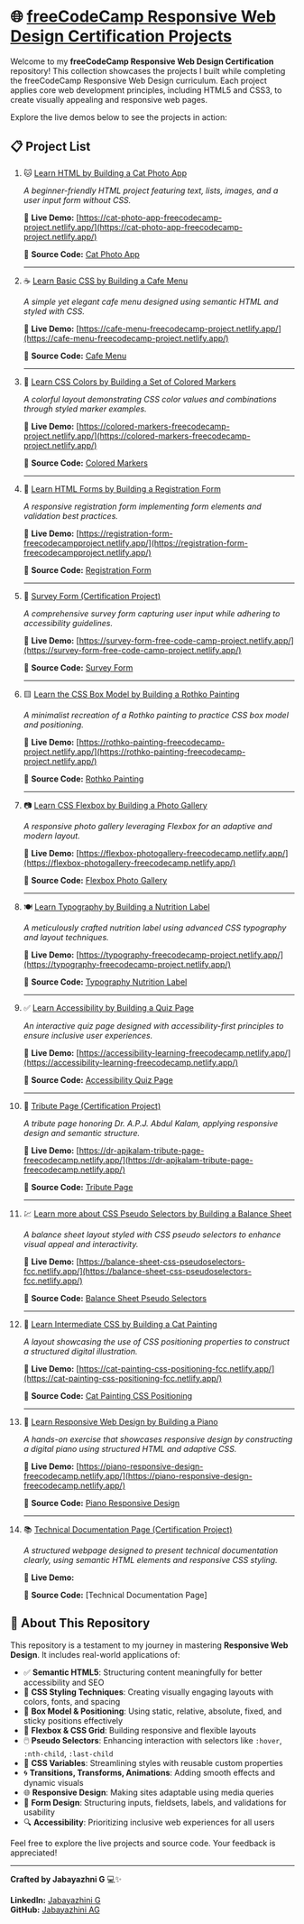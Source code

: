 # 🌐 [freeCodeCamp Responsive Web Design Certification Projects](https://www.freecodecamp.org/learn/2022/responsive-web-design/)

Welcome to my **freeCodeCamp Responsive Web Design Certification** repository! This collection showcases the projects I built while completing the freeCodeCamp Responsive Web Design curriculum. Each project applies core web development principles, including HTML5 and CSS3, to create visually appealing and responsive web pages.

Explore the live demos below to see the projects in action:

## 📋 Project List

1. 🐱 [Learn HTML by Building a Cat Photo App](https://www.freecodecamp.org/learn/2022/responsive-web-design/#learn-html-by-building-a-cat-photo-app)
   
   *A beginner-friendly HTML project featuring text, lists, images, and a user input form without CSS.*
   
   🔗 **Live Demo:** [https://cat-photo-app-freecodecamp-project.netlify.app/](https://cat-photo-app-freecodecamp-project.netlify.app/)

   📂 **Source Code:** [Cat Photo App](https://github.com/jabayazhini-ag/freeCodeCamp_Responsive-Web-Design/tree/main/A_CatPhotoApp)

   ---   

2. ☕ [Learn Basic CSS by Building a Cafe Menu](https://www.freecodecamp.org/learn/2022/responsive-web-design/#learn-basic-css-by-building-a-cafe-menu)
   
   *A simple yet elegant cafe menu designed using semantic HTML and styled with CSS.*
   
   🔗 **Live Demo:** [https://cafe-menu-freecodecamp-project.netlify.app/](https://cafe-menu-freecodecamp-project.netlify.app/)

   📂 **Source Code:** [Cafe Menu](https://github.com/jabayazhini-ag/freeCodeCamp_Responsive-Web-Design/tree/main/B_CafeMenu)

   ---   

3. 🎨 [Learn CSS Colors by Building a Set of Colored Markers](https://www.freecodecamp.org/learn/2022/responsive-web-design/#learn-css-colors-by-building-a-set-of-colored-markers)
   
   *A colorful layout demonstrating CSS color values and combinations through styled marker examples.*

   🔗 **Live Demo:** [https://colored-markers-freecodecamp-project.netlify.app/](https://colored-markers-freecodecamp-project.netlify.app/)

   📂 **Source Code:** [Colored Markers](https://github.com/jabayazhini-ag/freeCodeCamp_Responsive-Web-Design/tree/main/C_ColoredMarkers)

   ---
   
4. 📄 [Learn HTML Forms by Building a Registration Form](https://www.freecodecamp.org/learn/2022/responsive-web-design/#learn-html-forms-by-building-a-registration-form)
   
   *A responsive registration form implementing form elements and validation best practices.*

   🔗 **Live Demo:** [https://registration-form-freecodecampproject.netlify.app/](https://registration-form-freecodecampproject.netlify.app/)

   📂 **Source Code:** [Registration Form](https://github.com/jabayazhini-ag/freeCodeCamp_Responsive-Web-Design/tree/main/D_RegistrationForm)

   ---   

5. 📝 [Survey Form (Certification Project)](https://www.freecodecamp.org/learn/2022/responsive-web-design/build-a-survey-form-project/build-a-survey-form)
   
   *A comprehensive survey form capturing user input while adhering to accessibility guidelines.*

   🔗 **Live Demo:** [https://survey-form-free-code-camp-project.netlify.app/](https://survey-form-free-code-camp-project.netlify.app/)

   📂 **Source Code:** [Survey Form](https://github.com/jabayazhini-ag/freeCodeCamp_Responsive-Web-Design/tree/main/E_SurveyFormCertificationProject)

   ---  

6. 🟨 [Learn the CSS Box Model by Building a Rothko Painting](https://www.freecodecamp.org/learn/2022/responsive-web-design/#learn-the-css-box-model-by-building-a-rothko-painting)
    
   *A minimalist recreation of a Rothko painting to practice CSS box model and positioning.*

   🔗 **Live Demo:** [https://rothko-painting-freecodecamp-project.netlify.app/](https://rothko-painting-freecodecamp-project.netlify.app/)

   📂 **Source Code:** [Rothko Painting](https://github.com/jabayazhini-ag/freeCodeCamp_Responsive-Web-Design/tree/main/F_RothkoPainting)

   ---  

7. 📷 [Learn CSS Flexbox by Building a Photo Gallery](https://www.freecodecamp.org/learn/2022/responsive-web-design/#learn-css-flexbox-by-building-a-photo-gallery)
    
   *A responsive photo gallery leveraging Flexbox for an adaptive and modern layout.*

   🔗 **Live Demo:** [https://flexbox-photogallery-freecodecamp.netlify.app/](https://flexbox-photogallery-freecodecamp.netlify.app/)

   📂 **Source Code:** [Flexbox Photo Gallery](https://github.com/jabayazhini-ag/freeCodeCamp_Responsive-Web-Design/tree/main/G_FlexBoxPhotoGallery)

   ---   

8. 🍽️ [Learn Typography by Building a Nutrition Label](https://www.freecodecamp.org/learn/2022/responsive-web-design/#learn-typography-by-building-a-nutrition-label)
    
   *A meticulously crafted nutrition label using advanced CSS typography and layout techniques.*

   🔗 **Live Demo:** [https://typography-freecodecamp-project.netlify.app/](https://typography-freecodecamp-project.netlify.app/)

   📂 **Source Code:** [Typography Nutrition Label](https://github.com/jabayazhini-ag/freeCodeCamp_Responsive-Web-Design/tree/main/H_TypographyNutritionLabel)

   ---   

9. ✅ [Learn Accessibility by Building a Quiz Page](https://www.freecodecamp.org/learn/2022/responsive-web-design/#learn-accessibility-by-building-a-quiz)
    
   *An interactive quiz page designed with accessibility-first principles to ensure inclusive user experiences.*

   🔗 **Live Demo:** [https://accessibility-learning-freecodecamp.netlify.app/](https://accessibility-learning-freecodecamp.netlify.app/)

   📂 **Source Code:** [Accessibility Quiz Page](https://github.com/jabayazhini-ag/freeCodeCamp_Responsive-Web-Design/tree/main/I_AccessibilityQuizWebPage)

   ---  

10. 🏅 [Tribute Page (Certification Project)](https://www.freecodecamp.org/learn/2022/responsive-web-design/build-a-tribute-page-project/build-a-tribute-page)
    
     *A tribute page honoring Dr. A.P.J. Abdul Kalam, applying responsive design and semantic structure.*

    🔗 **Live Demo:** [https://dr-apjkalam-tribute-page-freecodecamp.netlify.app/](https://dr-apjkalam-tribute-page-freecodecamp.netlify.app/)

    📂 **Source Code:** [Tribute Page](https://github.com/jabayazhini-ag/freeCodeCamp_Responsive-Web-Design/tree/main/J_TributePageCertificationProject)

    ---  

11. 💹 [Learn more about CSS Pseudo Selectors by Building a Balance Sheet](https://www.freecodecamp.org/learn/2022/responsive-web-design/#learn-more-about-css-pseudo-selectors-by-building-a-balance-sheet)
    
    *A balance sheet layout styled with CSS pseudo selectors to enhance visual appeal and interactivity.*

    🔗 **Live Demo:** [https://balance-sheet-css-pseudoselectors-fcc.netlify.app/](https://balance-sheet-css-pseudoselectors-fcc.netlify.app/)

    📂 **Source Code:** [Balance Sheet Pseudo Selectors](https://github.com/jabayazhini-ag/freeCodeCamp_Responsive-Web-Design/tree/main/K_BalanceSheetPseudoSelectors)

    ---   

12. 🎨 [Learn Intermediate CSS by Building a Cat Painting](https://www.freecodecamp.org/learn/2022/responsive-web-design/#learn-intermediate-css-by-building-a-cat-painting)
    
     *A layout showcasing the use of CSS positioning properties to construct a structured digital illustration.*

     🔗 **Live Demo:** [https://cat-painting-css-positioning-fcc.netlify.app/](https://cat-painting-css-positioning-fcc.netlify.app/)

     📂 **Source Code:** [Cat Painting CSS Positioning](https://github.com/jabayazhini-ag/freeCodeCamp_Responsive-Web-Design/tree/main/L_CatPaintingCSSPositioning)

     ---   

13. 🎹 [Learn Responsive Web Design by Building a  Piano](https://www.freecodecamp.org/learn/2022/responsive-web-design/#learn-responsive-web-design-by-building-a-piano)
    
     *A hands-on exercise that showcases responsive design by constructing a digital piano using structured HTML and adaptive CSS.*

     🔗 **Live Demo:** [https://piano-responsive-design-freecodecamp.netlify.app/](https://piano-responsive-design-freecodecamp.netlify.app/)

     📂 **Source Code:** [Piano Responsive Design](https://github.com/jabayazhini-ag/freeCodeCamp_Responsive-Web-Design/tree/main/M_PianoResponsiveDesign)

    --- 

14. 📚 [Technical Documentation Page (Certification Project)](https://www.freecodecamp.org/learn/2022/responsive-web-design/build-a-technical-documentation-page-project/build-a-technical-documentation-page)
    
     *A structured webpage designed to present technical documentation clearly, using semantic HTML elements and responsive CSS styling.*

     🔗 **Live Demo:**

     📂 **Source Code:** [Technical Documentation Page]
    

## 📌 About This Repository

This repository is a testament to my journey in mastering **Responsive Web Design**. It includes real-world applications of:

- ✅ **Semantic HTML5**: Structuring content meaningfully for better accessibility and SEO
- 🎨 **CSS Styling Techniques**: Creating visually engaging layouts with colors, fonts, and spacing
- 📐 **Box Model & Positioning**: Using static, relative, absolute, fixed, and sticky positions effectively
- 🧩 **Flexbox & CSS Grid**: Building responsive and flexible layouts
- 🖱️ **Pseudo Selectors**: Enhancing interaction with selectors like `:hover`, `:nth-child`, `:last-child`
- 🎨 **CSS Variables**: Streamlining styles with reusable custom properties
- 🌀 **Transitions, Transforms, Animations**: Adding smooth effects and dynamic visuals
- 🌐 **Responsive Design**: Making sites adaptable using media queries
- 📄 **Form Design**: Structuring inputs, fieldsets, labels, and validations for usability
- 🔍 **Accessibility**: Prioritizing inclusive web experiences for all users

Feel free to explore the live projects and source code. Your feedback is appreciated!

---

**Crafted by Jabayazhni G** 💻✨

**LinkedIn:** [Jabayazhini G](https://www.linkedin.com/in/jabayazhini-ag/)  
**GitHub:** [Jabayazhini AG](https://github.com/jabayazhini-ag)
